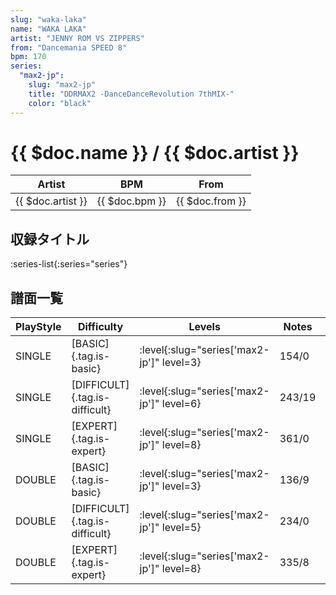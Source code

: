 ```yaml
---
slug: "waka-laka"
name: "WAKA LAKA"
artist: "JENNY ROM VS ZIPPERS"
from: "Dancemania SPEED 8"
bpm: 170
series:
  "max2-jp":
    slug: "max2-jp"
    title: "DDRMAX2 -DanceDanceRevolution 7thMIX-"
    color: "black"
---
```


# {{ $doc.name }} / {{ $doc.artist }}

|Artist|BPM|From|
|------|---|----|
|{{ $doc.artist }}|{{ $doc.bpm }}|{{ $doc.from }}|

## 収録タイトル

:series-list{:series="series"}

## 譜面一覧

|PlayStyle|Difficulty|Levels|Notes|Movie|
|---------|----------|------|-----|-----|
|SINGLE|[BASIC]{.tag.is-basic}|:level{:slug="series['max2-jp']" level=3}|154/0||
|SINGLE|[DIFFICULT]{.tag.is-difficult}|:level{:slug="series['max2-jp']" level=6}|243/19||
|SINGLE|[EXPERT]{.tag.is-expert}|:level{:slug="series['max2-jp']" level=8}|361/0||
|DOUBLE|[BASIC]{.tag.is-basic}|:level{:slug="series['max2-jp']" level=3}|136/9||
|DOUBLE|[DIFFICULT]{.tag.is-difficult}|:level{:slug="series['max2-jp']" level=5}|234/0||
|DOUBLE|[EXPERT]{.tag.is-expert}|:level{:slug="series['max2-jp']" level=8}|335/8||
